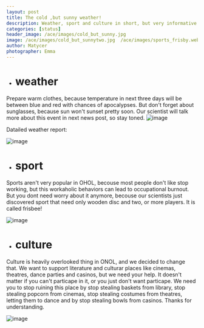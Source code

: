 ```yaml
---
layout: post
title: The cold ,but sunny weather!
description: Weather, sport and culture in short, but very informative post.
categories: [status]
header_image: /ace/images/cold_but_sunny.jpg
image: /ace/images/cold_but_sunnytwo.jpg  /ace/images/sports_frisby.webp /ace/images/weather_1.webp /ace/images/creaper.webp
author: Matycer
photographer: Emma
---
```


* # weather

Prepare warm clothes, because temperature in next three days will be between blue and red with chances of apocalypses. But don't forget about sunglasses, because sun won't sunset pretty soon. Our scientist will talk more about this event in next news post, so stay toned.
![image](/ace/images/weather_1.webp)

Datailed weather report:

![image](/ace/images/cold_but_sunnytwo.jpg)

* # sport
Sports aren't very popular in OHOL, becouse most people don't like stop working, but this workaholic behaviors can lead to occupational burnout. But you dont need worry about it anymore, becouse our scientists just discovered sport that need only wooden disc and two, or more players. It is called frisbee!

![image](/ace/images/sports_frisby.webp)

* # culture
Culture is heavily overlooked thing in ONOL, and we decided to change that. We want to support literature and culturar places like cinemas, theatres, dance parties and casinos, but we need your help. It doesn't matter if you can't particape in it, or you just don't want particape. We need you to stop ruining this place by stop stealing baskets from library, stop stealing popcorn from cinemas, stop stealing costumes from theatres, letting them to dance and by stop stealing bowls from casinos. Thanks for understanding.

![image](/ace/images/creaper.webp)
